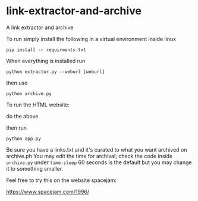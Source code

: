 # link-extractor-and-archive

A link extractor and archive

To run simply install the following in a virtual environment inside linux

``
pip install -r requirments.txt
``

When everything is installed run

``
python extractor.py --weburl [weburl]
``

then use

``
python archive.py
``

To run the HTML website:

do the above

then run

    python app.py

Be sure you have a links.txt and it's curated to what you want archived on archive.ph
You may edit the time for archival; check the code inside `archive.py` under `time.sleep` 60 seconds is the default but you may change it to something smaller.

Feel free to try this on the website spacejam:

https://www.spacejam.com/1996/
